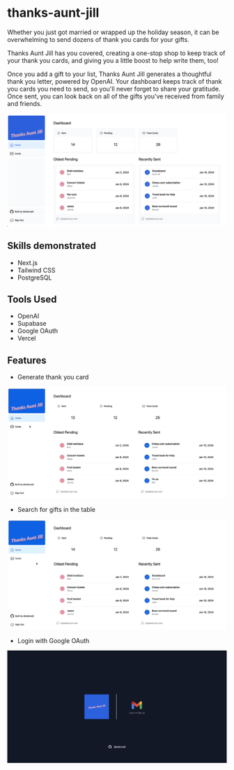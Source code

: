 # thanks-aunt-jill

Whether you just got married or wrapped up the holiday season, it can be overwhelming to send dozens of thank you cards for your gifts.

Thanks Aunt Jill has you covered, creating a one-stop shop to keep track of your thank you cards, and giving you a little boost to help write them, too!

Once you add a gift to your list, Thanks Aunt Jill generates a thoughtful thank you letter, powered by OpenAI. Your dashboard keeps track of thank you cards you need to send, so you'll never forget to share your gratitude. Once sent, you can look back on all of the gifts you've received from family and friends.

<img src="/public/thanks-aunt-jill-dashboard.png" alt="screenshot of thanks aunt jill app">

## Skills demonstrated

- Next.js
- Tailwind CSS
- PostgreSQL

## Tools Used

- OpenAI
- Supabase
- Google OAuth
- Vercel

## Features

- Generate thank you card

<img src="/public/thanks-aunt-jill-create.gif" alt="basic function of app">

- Search for gifts in the table

<img src="/public/thanks-aunt-jill-table.gif" alt="sorting through table">

- Login with Google OAuth

<img src="/public/thanks-aunt-jill-login.png" alt="screenshot of login page">